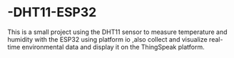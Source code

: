 # -DHT11-ESP32
This is  a small project using the DHT11 sensor to measure temperature and humidity with the ESP32 using platform io ,also collect and visualize real-time environmental data and display it on the ThingSpeak platform.
